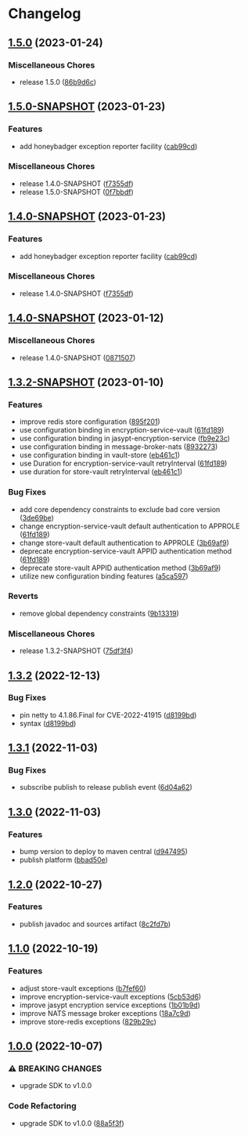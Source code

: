 # Changelog

## [1.5.0](https://github.com/mxenabled/path-facilities/compare/v1.5.0-SNAPSHOT...v1.5.0) (2023-01-24)


### Miscellaneous Chores

* release 1.5.0 ([86b9d6c](https://github.com/mxenabled/path-facilities/commit/86b9d6c07cdc69e227da90a8cc05532d5b0e039d))

## [1.5.0-SNAPSHOT](https://github.com/mxenabled/path-facilities/compare/v1.4.0-SNAPSHOT...v1.5.0-SNAPSHOT) (2023-01-23)


### Features

* add honeybadger exception reporter facility ([cab99cd](https://github.com/mxenabled/path-facilities/commit/cab99cd38ec20bf99dbf109aec3cc4577c9ad443))


### Miscellaneous Chores

* release 1.4.0-SNAPSHOT ([f7355df](https://github.com/mxenabled/path-facilities/commit/f7355df3d6dfdcf0eb96f82187d1203da69a27c4))
* release 1.5.0-SNAPSHOT ([0f7bbdf](https://github.com/mxenabled/path-facilities/commit/0f7bbdf72b991725a134a7707a18129d072f0826))

## [1.4.0-SNAPSHOT](https://github.com/mxenabled/path-facilities/compare/v1.4.0-SNAPSHOT...v1.4.0-SNAPSHOT) (2023-01-23)


### Features

* add honeybadger exception reporter facility ([cab99cd](https://github.com/mxenabled/path-facilities/commit/cab99cd38ec20bf99dbf109aec3cc4577c9ad443))


### Miscellaneous Chores

* release 1.4.0-SNAPSHOT ([f7355df](https://github.com/mxenabled/path-facilities/commit/f7355df3d6dfdcf0eb96f82187d1203da69a27c4))

## [1.4.0-SNAPSHOT](https://github.com/mxenabled/path-facilities/compare/v1.3.2-SNAPSHOT...v1.4.0-SNAPSHOT) (2023-01-12)


### Miscellaneous Chores

* release 1.4.0-SNAPSHOT ([0871507](https://github.com/mxenabled/path-facilities/commit/0871507b178fced504d26a20fd794470a2aa373d))

## [1.3.2-SNAPSHOT](https://github.com/mxenabled/path-facilities/compare/v1.3.2...v1.3.2-SNAPSHOT) (2023-01-10)


### Features

* improve redis store configuration ([895f201](https://github.com/mxenabled/path-facilities/commit/895f201cb48adfbfcfbe574039b80f03af6da258))
* use configuration binding in encryption-service-vault ([61fd189](https://github.com/mxenabled/path-facilities/commit/61fd189e3ebf2fca6b5ada7dfaddd9fe5bed9721))
* use configuration binding in jasypt-encryption-service ([fb9e23c](https://github.com/mxenabled/path-facilities/commit/fb9e23ca48739c1e80fdb345529bbd2d3f98855f))
* use configuration binding in message-broker-nats ([8932273](https://github.com/mxenabled/path-facilities/commit/89322738d687647104603376f52450fdf42a4bfd))
* use configuration binding in vault-store ([eb461c1](https://github.com/mxenabled/path-facilities/commit/eb461c16fff31436e9718fad29644c084c702429))
* use Duration for encryption-service-vault retryInterval ([61fd189](https://github.com/mxenabled/path-facilities/commit/61fd189e3ebf2fca6b5ada7dfaddd9fe5bed9721))
* use duration for store-vault retryInterval ([eb461c1](https://github.com/mxenabled/path-facilities/commit/eb461c16fff31436e9718fad29644c084c702429))


### Bug Fixes

* add core dependency constraints to exclude bad core version ([3de69be](https://github.com/mxenabled/path-facilities/commit/3de69be0461f83c3c3bd09f624f4daad6b8e816b))
* change encryption-service-vault default authentication to APPROLE ([61fd189](https://github.com/mxenabled/path-facilities/commit/61fd189e3ebf2fca6b5ada7dfaddd9fe5bed9721))
* change store-vault default authentication to APPROLE ([3b69af9](https://github.com/mxenabled/path-facilities/commit/3b69af93f4943156e0e3206ff219ce840b7f244d))
* deprecate encryption-service-vault APPID authentication method ([61fd189](https://github.com/mxenabled/path-facilities/commit/61fd189e3ebf2fca6b5ada7dfaddd9fe5bed9721))
* deprecate store-vault APPID authentication method ([3b69af9](https://github.com/mxenabled/path-facilities/commit/3b69af93f4943156e0e3206ff219ce840b7f244d))
* utilize new configuration binding features ([a5ca597](https://github.com/mxenabled/path-facilities/commit/a5ca5979b7b0d411c235ddaf86fa922cb66e1379))


### Reverts

* remove global dependency constraints ([9b13319](https://github.com/mxenabled/path-facilities/commit/9b13319ab5775566c7e61c79229c4d3ba0512237))


### Miscellaneous Chores

* release 1.3.2-SNAPSHOT ([75df3f4](https://github.com/mxenabled/path-facilities/commit/75df3f49f6fb499e3f33f5e977cea66eb6134207))

## [1.3.2](https://github.com/mxenabled/path-facilities/compare/1.3.1...v1.3.2) (2022-12-13)


### Bug Fixes

* pin netty to 4.1.86.Final for CVE-2022-41915 ([d8199bd](https://github.com/mxenabled/path-facilities/commit/d8199bdbcec46eb57a099997075d065577a1cb31))
* syntax ([d8199bd](https://github.com/mxenabled/path-facilities/commit/d8199bdbcec46eb57a099997075d065577a1cb31))

## [1.3.1](https://github.com/mxenabled/path-facilities/compare/1.3.0...1.3.1) (2022-11-03)


### Bug Fixes

* subscribe publish to release publish event ([6d04a62](https://github.com/mxenabled/path-facilities/commit/6d04a62152d58232b8faeb8b374dd50d97bae722))

## [1.3.0](https://github.com/mxenabled/path-facilities/compare/1.2.0...1.3.0) (2022-11-03)


### Features

* bump version to deploy to maven central ([d947495](https://github.com/mxenabled/path-facilities/commit/d94749578705d6299976f09377c898e5b66b670c))
* publish platform ([bbad50e](https://github.com/mxenabled/path-facilities/commit/bbad50e2e293c9771a7c80a1802d26dfccd9f2bc))

## [1.2.0](https://github.com/mxenabled/path-facilities/compare/v1.1.0...1.2.0) (2022-10-27)


### Features

* publish javadoc and sources artifact ([8c2fd7b](https://github.com/mxenabled/path-facilities/commit/8c2fd7bf5f62b1f04f84f0a7696b4e6c46e6b371))

## [1.1.0](https://github.com/mxenabled/path-facilities/compare/v1.0.0...v1.1.0) (2022-10-19)


### Features

* adjust store-vault exceptions ([b7fef60](https://github.com/mxenabled/path-facilities/commit/b7fef60eb354ea08d6e979200e6ae39579e8b23e))
* improve encryption-service-vault exceptions ([5cb53d6](https://github.com/mxenabled/path-facilities/commit/5cb53d6b7f8e6a280130d3447e8da2328433aaff))
* improve jasypt encryption service exceptions ([1b01b9d](https://github.com/mxenabled/path-facilities/commit/1b01b9da6d371ef5a9e0b412e82cc4f575fbc347))
* improve NATS message broker exceptions ([18a7c9d](https://github.com/mxenabled/path-facilities/commit/18a7c9de06470808fc02505d2c1616c4ca6cd7a7))
* improve store-redis exceptions ([829b29c](https://github.com/mxenabled/path-facilities/commit/829b29ca7380abd9680675c76b1418d0e29e3d49))

## [1.0.0](https://github.com/mxenabled/path-facilities/compare/0.0.2...v1.0.0) (2022-10-07)


### ⚠ BREAKING CHANGES

* upgrade SDK to v1.0.0

### Code Refactoring

* upgrade SDK to v1.0.0 ([88a5f3f](https://github.com/mxenabled/path-facilities/commit/88a5f3f93b5f32bc25742a22641d62f0bc90c7a5))
